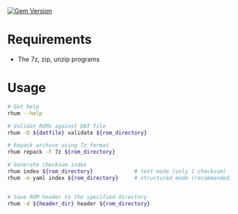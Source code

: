[![Gem Version](https://badge.fury.io/rb/rom-distillery.svg)](https://badge.fury.io/rb/rom-distillery)

Requirements
============
* The 7z, zip, unzip programs


Usage
=====

~~~sh
# Get help
rhum --help

# Validat ROMs against DAT file
rhum -D ${datfile} validate ${rom_directory}

# Repack archive using 7z format
rhum repack -F 7z ${rom_directory}

# Generate checksum index
rhum index ${rom_directory}             # text mode (only 1 checksum)
rhum -m yaml index ${rom_directory}     # structured mode (recommanded)


# Save ROM header to the specified directory
rhum -d ${header_dir} header ${rom_directory}
~~~
